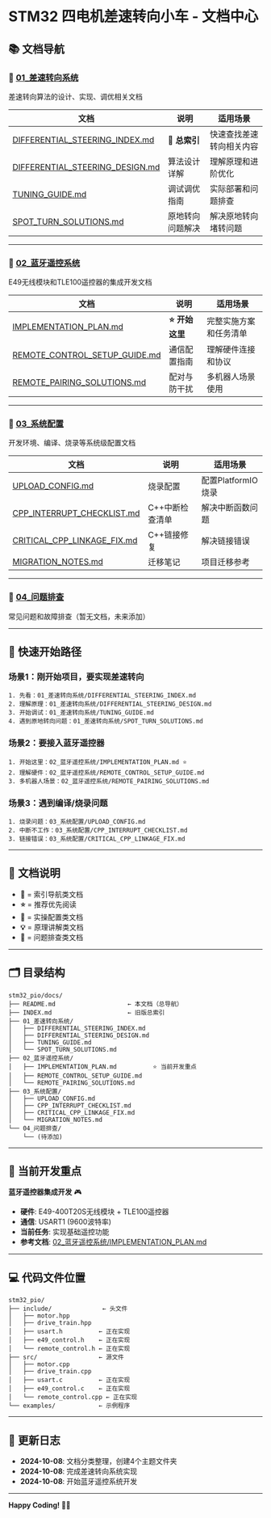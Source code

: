 # STM32 四电机差速转向小车 - 文档中心

## 📚 文档导航

### 📁 [01_差速转向系统](./01_差速转向系统/)
差速转向算法的设计、实现、调优相关文档

| 文档 | 说明 | 适用场景 |
|------|------|---------|
| [DIFFERENTIAL_STEERING_INDEX.md](./01_差速转向系统/DIFFERENTIAL_STEERING_INDEX.md) | **📖 总索引** | 快速查找差速转向相关内容 |
| [DIFFERENTIAL_STEERING_DESIGN.md](./01_差速转向系统/DIFFERENTIAL_STEERING_DESIGN.md) | 算法设计详解 | 理解原理和进阶优化 |
| [TUNING_GUIDE.md](./01_差速转向系统/TUNING_GUIDE.md) | 调试调优指南 | 实际部署和问题排查 |
| [SPOT_TURN_SOLUTIONS.md](./01_差速转向系统/SPOT_TURN_SOLUTIONS.md) | 原地转向问题解决 | 解决原地转向堵转问题 |

---

### 📁 [02_蓝牙遥控系统](./02_蓝牙遥控系统/)
E49无线模块和TLE100遥控器的集成开发文档

| 文档 | 说明 | 适用场景 |
|------|------|---------|
| [IMPLEMENTATION_PLAN.md](./02_蓝牙遥控系统/IMPLEMENTATION_PLAN.md) | **⭐ 开始这里** | 完整实施方案和任务清单 |
| [REMOTE_CONTROL_SETUP_GUIDE.md](./02_蓝牙遥控系统/REMOTE_CONTROL_SETUP_GUIDE.md) | 通信配置指南 | 理解硬件连接和协议 |
| [REMOTE_PAIRING_SOLUTIONS.md](./02_蓝牙遥控系统/REMOTE_PAIRING_SOLUTIONS.md) | 配对与防干扰 | 多机器人场景使用 |

---

### 📁 [03_系统配置](./03_系统配置/)
开发环境、编译、烧录等系统级配置文档

| 文档 | 说明 | 适用场景 |
|------|------|---------|
| [UPLOAD_CONFIG.md](./03_系统配置/UPLOAD_CONFIG.md) | 烧录配置 | 配置PlatformIO烧录 |
| [CPP_INTERRUPT_CHECKLIST.md](./03_系统配置/CPP_INTERRUPT_CHECKLIST.md) | C++中断检查清单 | 解决中断函数问题 |
| [CRITICAL_CPP_LINKAGE_FIX.md](./03_系统配置/CRITICAL_CPP_LINKAGE_FIX.md) | C++链接修复 | 解决链接错误 |
| [MIGRATION_NOTES.md](./03_系统配置/MIGRATION_NOTES.md) | 迁移笔记 | 项目迁移参考 |

---

### 📁 [04_问题排查](./04_问题排查/)
常见问题和故障排查（暂无文档，未来添加）

---

## 🚀 快速开始路径

### 场景1：刚开始项目，要实现差速转向
```
1. 先看：01_差速转向系统/DIFFERENTIAL_STEERING_INDEX.md
2. 理解原理：01_差速转向系统/DIFFERENTIAL_STEERING_DESIGN.md
3. 开始调试：01_差速转向系统/TUNING_GUIDE.md
4. 遇到原地转向问题：01_差速转向系统/SPOT_TURN_SOLUTIONS.md
```

### 场景2：要接入蓝牙遥控器
```
1. 开始这里：02_蓝牙遥控系统/IMPLEMENTATION_PLAN.md ⭐
2. 理解硬件：02_蓝牙遥控系统/REMOTE_CONTROL_SETUP_GUIDE.md
3. 多机器人场景：02_蓝牙遥控系统/REMOTE_PAIRING_SOLUTIONS.md
```

### 场景3：遇到编译/烧录问题
```
1. 烧录问题：03_系统配置/UPLOAD_CONFIG.md
2. 中断不工作：03_系统配置/CPP_INTERRUPT_CHECKLIST.md
3. 链接错误：03_系统配置/CRITICAL_CPP_LINKAGE_FIX.md
```

---

## 📖 文档说明

- **📖** = 索引导航类文档
- **⭐** = 推荐优先阅读
- **🔧** = 实操配置类文档
- **💡** = 原理讲解类文档
- **🐛** = 问题排查类文档

---

## 🗂️ 目录结构

```
stm32_pio/docs/
├── README.md                    ← 本文档（总导航）
├── INDEX.md                     ← 旧版总索引
├── 01_差速转向系统/
│   ├── DIFFERENTIAL_STEERING_INDEX.md
│   ├── DIFFERENTIAL_STEERING_DESIGN.md
│   ├── TUNING_GUIDE.md
│   └── SPOT_TURN_SOLUTIONS.md
├── 02_蓝牙遥控系统/
│   ├── IMPLEMENTATION_PLAN.md          ⭐ 当前开发重点
│   ├── REMOTE_CONTROL_SETUP_GUIDE.md
│   └── REMOTE_PAIRING_SOLUTIONS.md
├── 03_系统配置/
│   ├── UPLOAD_CONFIG.md
│   ├── CPP_INTERRUPT_CHECKLIST.md
│   ├── CRITICAL_CPP_LINKAGE_FIX.md
│   └── MIGRATION_NOTES.md
└── 04_问题排查/
    └── (待添加)
```

---

## 📝 当前开发重点

**蓝牙遥控器集成开发** 🎮

- **硬件**: E49-400T20S无线模块 + TLE100遥控器
- **通信**: USART1 (9600波特率)
- **当前任务**: 实现基础遥控功能
- **参考文档**: [02_蓝牙遥控系统/IMPLEMENTATION_PLAN.md](./02_蓝牙遥控系统/IMPLEMENTATION_PLAN.md)

---

## 💻 代码文件位置

```
stm32_pio/
├── include/              ← 头文件
│   ├── motor.hpp
│   ├── drive_train.hpp
│   ├── usart.h          ← 正在实现
│   ├── e49_control.h    ← 正在实现
│   └── remote_control.h ← 正在实现
├── src/                 ← 源文件
│   ├── motor.cpp
│   ├── drive_train.cpp
│   ├── usart.c          ← 正在实现
│   ├── e49_control.c    ← 正在实现
│   └── remote_control.cpp ← 正在实现
└── examples/            ← 示例程序
```

---

## 🎯 更新日志

- **2024-10-08**: 文档分类整理，创建4个主题文件夹
- **2024-10-08**: 完成差速转向系统实现
- **2024-10-08**: 开始蓝牙遥控系统开发

---

**Happy Coding! 🚗💨**
